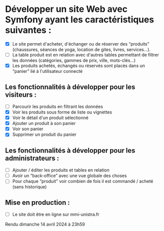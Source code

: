 # Développer un site Web avec Symfony ayant les caractéristiques suivantes :
- [x] Le site permet d'acheter, d'échanger ou de réserver des “produits” (chaussures, séances de yoga, location de gites, livres, services…).  
- [ ] La table produit est en relation avec d'autres tables permettant de filtrer les données (catégories, gammes de prix, ville, mots-clés…)
- [x] Les produits achetés, échangés ou réservés sont placés dans un “panier” lié à l'utilisateur connecté

## Les fonctionnalités à développer pour les visiteurs :

- [ ] Parcourir les produits en filtrant les données
- [x] Voir les produits sous forme de liste ou vignettes
- [x] Voir le détail d'un produit sélectionné
- [x] Ajouter un produit à son panier
- [x] Voir son panier
- [x] Supprimer un produit du panier

## Les fonctionnalités à développer pour les administrateurs :

- [ ] Ajouter / éditer les produits et tables en relation
- [ ] Avoir un “back-office” avec une vue globale des choses
- [ ] Pour chaque “produit” voir combien de fois il est commandé / acheté (sans historique)
  
## Mise en production :

- [ ] Le site doit être en ligne sur mmi-unistra.fr

Rendu dimanche 14 avril 2024 à 23h59